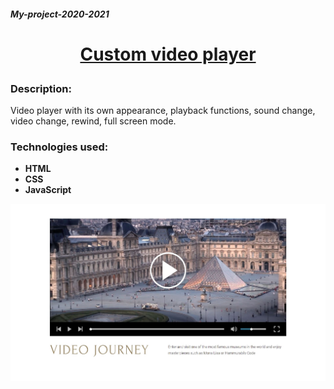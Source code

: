 ##### My-project-2020-2021

# <p align="center">[Custom video player](https://ckachok.github.io/My-project-2020-2021/custom-video-player/)</p>

### Description:
Video player with its own appearance, playback functions, sound change, video change, rewind, full screen mode.

### Technologies used:

- **HTML** 
- **CSS**
- **JavaScript**

![Illustration for the project](https://github.com/ckachok/My-project-2020-2021/blob/preview/image/custom-video-player.JPG)